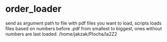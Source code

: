# order_loader
send as argument path to file with pdf files you want to load,
scripts loads files based on numbers before .pdf from smallest to biggest,
ones without numbers are last loaded.
/home/jakzak/Plocha/la2Z2